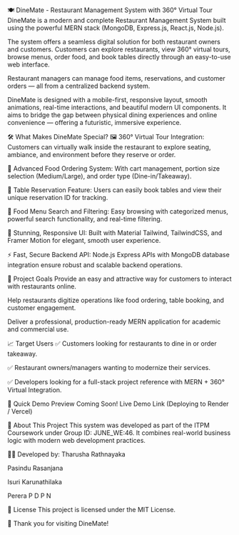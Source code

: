 🍽️ DineMate - Restaurant Management System with 360° Virtual Tour
DineMate is a modern and complete Restaurant Management System built using the powerful MERN stack (MongoDB, Express.js, React.js, Node.js).

The system offers a seamless digital solution for both restaurant owners and customers.
Customers can explore restaurants, view 360° virtual tours, browse menus, order food, and book tables directly through an easy-to-use web interface.

Restaurant managers can manage food items, reservations, and customer orders — all from a centralized backend system.

DineMate is designed with a mobile-first, responsive layout, smooth animations, real-time interactions, and beautiful modern UI components.
It aims to bridge the gap between physical dining experiences and online convenience — offering a futuristic, immersive experience.

🛠️ What Makes DineMate Special?
🖼️ 360° Virtual Tour Integration:
Customers can virtually walk inside the restaurant to explore seating, ambiance, and environment before they reserve or order.

🛒 Advanced Food Ordering System:
With cart management, portion size selection (Medium/Large), and order type (Dine-in/Takeaway).

📅 Table Reservation Feature:
Users can easily book tables and view their unique reservation ID for tracking.

🔎 Food Menu Search and Filtering:
Easy browsing with categorized menus, powerful search functionality, and real-time filtering.

🎨 Stunning, Responsive UI:
Built with Material Tailwind, TailwindCSS, and Framer Motion for elegant, smooth user experience.

⚡ Fast, Secure Backend API:
Node.js Express APIs with MongoDB database integration ensure robust and scalable backend operations.

🎯 Project Goals
Provide an easy and attractive way for customers to interact with restaurants online.

Help restaurants digitize operations like food ordering, table booking, and customer engagement.

Deliver a professional, production-ready MERN application for academic and commercial use.

📈 Target Users
✅ Customers looking for restaurants to dine in or order takeaway.

✅ Restaurant owners/managers wanting to modernize their services.

✅ Developers looking for a full-stack project reference with MERN + 360° Virtual Integration.

🚀 Quick Demo Preview
Coming Soon!
Live Demo Link (Deploying to Render / Vercel)

📢 About This Project
This system was developed as part of the ITPM Coursework under Group ID: JUNE_WE:46.
It combines real-world business logic with modern web development practices.

👨‍💻 Developed by:
Tharusha Rathnayaka

Pasindu Rasanjana

Isuri Karunathilaka

Perera P D P N

📃 License
This project is licensed under the MIT License.

🙌 Thank you for visiting DineMate!
